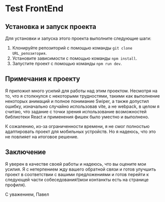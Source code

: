 # Test FrontEnd

## Установка и запуск проекта

Для установки и запуска этого проекта выполните следующие шаги:

1. Клонируйте репозиторий с помощью команды `git clone URL_репозитория`.
2. Установите зависимости с помощью команды `npm install`.
3. Запустите проект с помощью команды `npm run dev`.

## Примечания к проекту

Я приложил много усилий для работы над этим проектом. Несмотря на то, что я столкнулся с некоторыми трудностями, такими как выполнение некоторых анимаций и полное понимание Swiper, а также допустил ошибку, изначально случайно использовав vite, а не webpack, в целом я считаю, что задание с точки зрения использование возможностей библиотеки React и применения фишек было уместно и выполнено.

К сожалению, из-за ограниченности времени, я не смог полностью адаптировать проект для мобильных устройств. Но я надеюсь, что это не повлияет на итоговое решение.

## Заключение

Я уверен в качестве своей работы и надеюсь, что вы оцените мои усилия. Я с нетерпением жду вашего обратной связи и готов улучшить проект в соответствии с вашими предложениями и готов перейти к следующей части собеседования!(мои контанкты есть на странице профиля).

С уважением,
Павел
